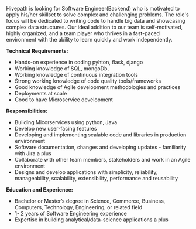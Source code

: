 Hivepath is looking for Software Engineer(Backend) who is motivated to apply his/her skillset to solve complex and challenging problems. The role's focus will be dedicated to writing code to handle big data and showcasing complex data structures. Our ideal addition to our team is self-motivated, highly organized, and a team player who thrives in a fast-paced environment with the ability to learn quickly and work independently.

**Technical Requirements:**

- Hands-on experience in coding pyhton, flask, django
- Working knowledge of SQL, mongoDb,
- Working knowledge of continuous integration tools
- Strong working knowledge of code quality tools/frameworks
- Good knowledge of Agile development methodologies and practices
- Deployments at scale
- Good to have Microservice development

**Responsibilities:**

- Building Micorservices using python, Java
- Develop new user-facing features
- Developing and implementing scalable code and libraries in production environment
- Software documentation, changes and developing updates - familiarity with Jira a plus
- Collaborate with other team members, stakeholders and work in an Agile environment
- Designs and develop applications with simplicity, reliability, manageability, scalability, extensibility, performance and reusability

**Education and Experience:**

- Bachelor or Master’s degree in Science, Commerce, Business, Computers, Technology, Engineering, or related field
- 1- 2 years of Software Engineering experience
- Expertise in building analytical/data-science applications a plus
